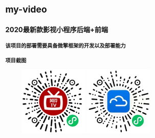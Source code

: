 # my-video

## 2020最新款影视小程序后端+前端

### 该项目的部署需要具备微擎框架的开发以及部署能力

### 项目截图

<div align=center>
    <img src="https://github.com/missoy/my-video/blob/main/image/feng.jpg" width="200" height="200" />
    <img src="https://github.com/missoy/my-video/blob/main/image/yun.jpg" width="200" height="200" />
</div>
